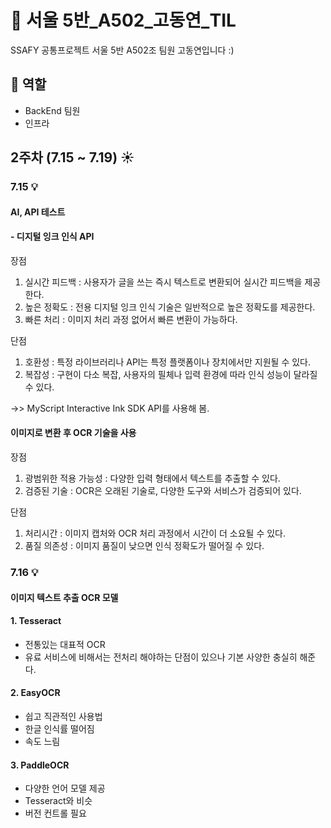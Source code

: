 # :thought_balloon: 서울 5반_A502_고동연_TIL

  SSAFY 공통프로젝트 서울 5반 A502조 팀원 고동연입니다 :)

## :pushpin: 역할
- BackEnd 팀원
- 인프라

  

## 2주차 (7.15 ~ 7.19) :sunny:
### 7.15 :bulb:
#### AI, API 테스트

#### - 디지털 잉크 인식 API
장점
1. 실시간 피드백 : 사용자가 글을 쓰는 즉시 텍스트로 변환되어 실시간 피드백을 제공한다.
2. 높은 정확도 : 전용 디지털 잉크 인식 기술은 일반적으로 높은 정확도를 제공한다.
3. 빠른 처리 : 이미지 처리 과정 없어서 빠른 변환이 가능하다.

단점
1. 호환성 : 특정 라이브러리나 API는 특정 플랫폼이나 장치에서만 지원될 수 있다.
2. 복잡성 : 구현이 다소 복잡, 사용자의 필체나 입력 환경에 따라 인식 성능이 달라질 수 있다.

->> MyScript Interactive Ink SDK API를 사용해 봄.

#### 이미지로 변환 후 OCR 기술을 사용
장점
1. 광범위한 적용 가능성 : 다양한 입력 형태에서 텍스트를 추출할 수 있다.
2. 검증된 기술 : OCR은 오래된 기술로, 다양한 도구와 서비스가 검증되어 있다.

단점
1. 처리시간 : 이미지 캡처와 OCR 처리 과정에서 시간이 더 소요될 수 있다.
2. 품질 의존성 : 이미지 품질이 낮으면 인식 정확도가 떨어질 수 있다.

### 7.16 :bulb:
#### 이미지 텍스트 추출 OCR 모델 
#### 1. Tesseract
- 전통있는 대표적 OCR
- 유료 서비스에 비해서는 전처리 해야하는 단점이 있으나 기본 사양한 충실히 해준다. 

#### 2. EasyOCR
- 쉽고 직관적인 사용법
- 한글 인식률 떨어짐
- 속도 느림

#### 3. PaddleOCR
- 다양한 언어 모델 제공
- Tesseract와 비슷
- 버전 컨트롤 필요 
